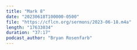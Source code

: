 ```yaml
---
title: "Mark 8"
date: "20230618T100000-0500"
file: "https://cflcn.org/sermons/2023-06-18.m4a"
length: "17633034"
duration: "37:17"
podcast_author: "Bryan Rosenfarb"
---
```

